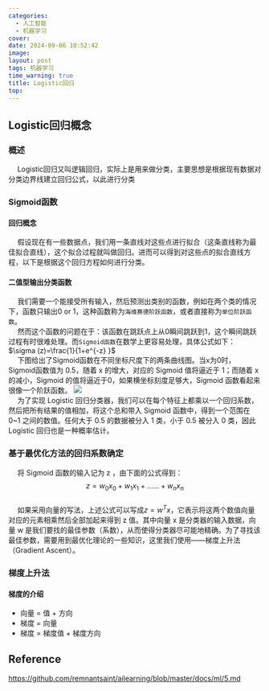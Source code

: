 ```yaml
---
categories: 
  - 人工智能
  - 机器学习
cover: 
date: 2024-09-06 10:52:42
image: 
layout: post
tags: 机器学习
time_warning: true
title: Logistic回归 
top: 
---
```


## Logistic回归概念
### 概述
&emsp; Logistic回归又叫逻辑回归，实际上是用来做分类，主要思想是根据现有数据对分类边界线建立回归公式，以此进行分类

### Sigmoid函数
#### 回归概念
&emsp; 假设现在有一些数据点，我们用一条直线对这些点进行拟合（这条直线称为最佳拟合直线），这个拟合过程就叫做回归。进而可以得到对这些点的拟合直线方程，以下是根据这个回归方程如何进行分类。

#### 二值型输出分类函数
&emsp; 我们需要一个能接受所有输入，然后预测出类别的函数，例如在两个类的情况下，函数只输出0 or 1，这种函数称为`海维赛德阶跃函数`，或者直接称为`单位阶跃函数`。  
&emsp; 然而这个函数的问题在于：该函数在跳跃点上从0瞬间跳跃到1，这个瞬间跳跃过程有时很难处理。而`Sigmoid函数`在数学上更容易处理，具体公式如下：
$\sigma (z)=\frac{1}{1+e^{-z} }$   
&emsp; 下图给出了Sigmoid函数在不同坐标尺度下的两条曲线图。当x为0时，Sigmoid函数值为 0.5，随着 x 的增大，对应的 Sigmoid 值将逼近于 1；而随着 x 的减小，Sigmoid 的值将逼近于0，如果横坐标刻度足够大，Sigmoid 函数看起来很像一个阶跃函数。
![](https://cdn.jsdelivr.net/gh/remnantsaint/hexoImage@main/%E9%98%B6%E8%B7%83.png)  
&emsp; 为了实现 Logistic 回归分类器，我们可以在每个特征上都乘以一个回归系数，然后把所有结果的值相加，将这个总和带入 Sigmoid 函数中，得到一个范围在 0~1 之间的数值。任何大于 0.5 的数据被分入 1 类，小于 0.5 被分入 0 类，因此 Logistic 回归也是一种概率估计。

### 基于最优化方法的回归系数确定
&emsp; 将 Sigmoid 函数的输入记为 z ，由下面的公式得到：  
$$z = w_{0}x_{0} + w_{1}x_{1} + ......+w_{n}x_n$$  
&emsp; 如果采用向量的写法，上述公式可以写成$z=w^{T}x$，它表示将这两个数值向量对应的元素相乘然后全部加起来得到 z 值。其中向量 x 是分类器的输入数据，向量 w 是我们要找的最佳参数（系数），从而使得分类器尽可能地精确。为了寻找该最佳参数，需要用到最优化理论的一些知识，这里我们使用——梯度上升法（Gradient Ascent）。

### 梯度上升法
#### 梯度的介绍
- 向量 = 值 + 方向
- 梯度 = 向量
- 梯度 = 梯度值 + 梯度方向























## Reference
<https://github.com/remnantsaint/ailearning/blob/master/docs/ml/5.md>
